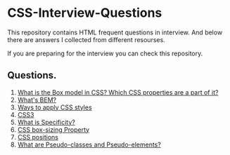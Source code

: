 # CSS-Interview-Questions

This repository contains HTML frequent questions in interview. And below there are answers I collected from different resourses.

If you are preparing for the interview you can check this repository.

## Questions.

1. [What is the Box model in CSS? Which CSS properties are a part of it?](/src/answers/box-model.md)    
2. [What's BEM?](/src/answers/bem.md)
3. [Ways to apply CSS styles]()
4. [CSS3]()
5. [What is Specificity?](/src/answers/specificity.md)
6. [CSS box-sizing Property]()
7. [CSS positions]()
8. [What are Pseudo-classes and Pseudo-elements?](/src/answers/pseudo-classes-and-elements.md)